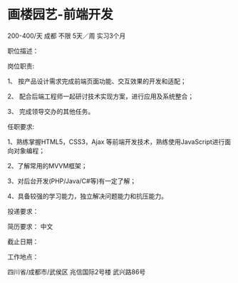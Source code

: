 # 画楼园艺-前端开发

200-400/天 成都 不限 5天／周 实习3个月

职位描述：

岗位职责: 

1、 按产品设计需求完成前端页面功能、交互效果的开发和适配；

 2、 配合后端工程师一起研讨技术实现方案，进行应用及系统整合； 

3、 完成领导交办的其他任务。 

任职要求: 

1、熟练掌握HTML5，CSS3，Ajax 等前端开发技术，熟练使用JavaScript进行面向对象编程；

 2、了解常用的MVVM框架；

 3、对后台开发(PHP/Java/C#等)有一定了解；

 4、具备较强的学习能力，独立解决问题能力和抗压能力。

投递要求：

简历要求： 中文

截止日期：

工作地点：

四川省/成都市/武侯区 兆信国际2号楼 武兴路86号